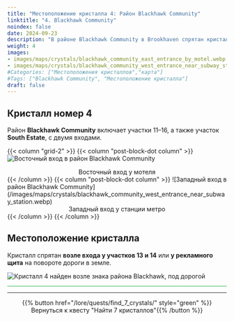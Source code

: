 ```yaml
---
title: "Местоположение кристалла 4: Район Blackhawk Community"
linktitle: "4. Blackhawk Community"
noindex: false
date: 2024-09-23
description: "В районе Blackhawk Community в Brookhaven спрятан кристалл рядом с указателем района возле рекламного щита."
weight: 4
images:
- images/maps/crystals/blackhawk_community_east_entrance_by_motel.webp
- images/maps/crystals/blackhawk_community_west_entrance_near_subway_station.webp
#Categories: ["Местоположения кристаллов","карта"]
#Tags: ["Blackhawk Community", "Местоположение кристалла"]
draft: false
--- 
```


## Кристалл номер 4

Район **Blackhawk Community** включает участки 11–16, а также участок **South Estate**, с двумя входами.

{{< column "grid-2" >}}
{{< column "post-block-dot column" >}}
![Восточный вход в район Blackhawk Community](/images/maps/crystals/blackhawk_community_east_entrance_by_motel.webp)
<center>Восточный вход у мотеля</center>
{{< /column >}}
{{< column "post-block-dot column" >}}
![Западный вход в район Blackhawk Community](/images/maps/crystals/blackhawk_community_west_entrance_near_subway_station.webp)
<center>Западный вход у станции метро</center>
{{< /column >}}
{{< /column >}}

## Местоположение кристалла

Кристалл спрятан **возле входа у участков 13 и 14** или **у рекламного щита** на повороте дороги в земле.

![Кристалл 4 найден возле знака района Blackhawk, под дорогой](/images/maps/crystals/crystal_4_near_blackhawk_neighborhood_sign_under_road.webp?width=400px)

<hr style="background-color: #28b44c" size=8>

---

<div align="center">{{% button href="/lore/quests/find_7_crystals/" style="green" %}}Вернуться к квесту "Найти 7 кристаллов"{{% /button %}}</div>

<!-- ## Связанные материалы

### Карта

- [Точка интереса](/map/poi/abandoned-house) -->
